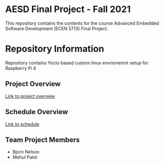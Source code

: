 # AESD Final Project - Fall 2021
This repository contains the contents for the course Advanced Embedded Software Development (ECEN 5713) Final Project.

# Repository Information
Repository contains Yocto based custom linux envrionemnt setup for Raspberry Pi 4 

## Project Overview
[Link to project overview](https://github.com/cu-ecen-aeld/final-project-MehulCUB/wiki/Overview)

## Schedule Overview
[Link to schedule](https://github.com/cu-ecen-aeld/final-project-MehulCUB/wiki/Schedule-Page)


## Team Project Members
* Bjorn Nelson
* Mehul Patel





